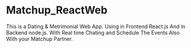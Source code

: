 # Matchup_ReactWeb
This is a Dating &amp; Metrimonial Web App. Using in Frontend React.js And in Backend node.js. With Real time Chating and Schedule The Events Also With your Matchup Partner.
